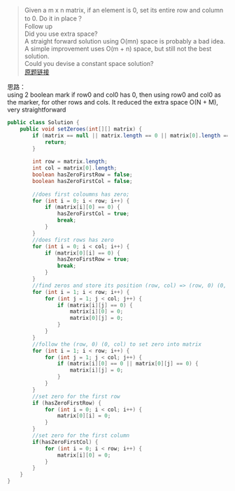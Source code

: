 >  Given a m x n matrix, if an element is 0, set its entire row and column to 0. Do it in place？  
>  Follow up  
>  Did you use extra space?  
>  A straight forward solution using O(mn) space is probably a bad idea.  
>  A simple improvement uses O(m + n) space, but still not the best solution.  
>  Could you devise a constant space solution?   
>  [原题链接](https://oj.leetcode.com/problems/set-matrix-zeroes/)  

思路：  
using 2 boolean mark if row0 and col0 has 0, then using row0 and col0 as the marker, for other rows and cols. It reduced the extra space O(N + M), very straightforward


```java
public class Solution {
    public void setZeroes(int[][] matrix) {
        if (matrix == null || matrix.length == 0 || matrix[0].length == 0) {
            return;
        }
        
        int row = matrix.length;
        int col = matrix[0].length;
        boolean hasZeroFirstRow = false;
        boolean hasZeroFirstCol = false;
        
        //does first coloumns has zero;
        for (int i = 0; i < row; i++) {
            if (matrix[i][0] == 0) {
                hasZeroFirstCol = true;
                break;
            }
        }
        //does first rows has zero
        for (int i = 0; i < col; i++) {
            if (matrix[0][i] == 0) {
                hasZeroFirstRow = true;
                break;
            }
        }
        //find zeros and store its position (row, col) => (row, 0) (0, col)
        for (int i = 1; i < row; i++) {
            for (int j = 1; j < col; j++) {
                if (matrix[i][j] == 0) {
                    matrix[i][0] = 0;
                    matrix[0][j] = 0;
                }
            }
        }
        //follow the (row, 0) (0, col) to set zero into matrix
        for (int i = 1; i < row; i++) {
            for (int j = 1; j < col; j++) {
                if (matrix[i][0] == 0 || matrix[0][j] == 0) {
                    matrix[i][j] = 0;
                }
            }
        }
        //set zero for the first row
        if (hasZeroFirstRow) {
            for (int i = 0; i < col; i++) {
                matrix[0][i] = 0;
            }
        }
        //set zero for the first column
        if(hasZeroFirstCol) {
            for (int i = 0; i < row; i++) {
                matrix[i][0] = 0;
            }
        }
    }
}
```